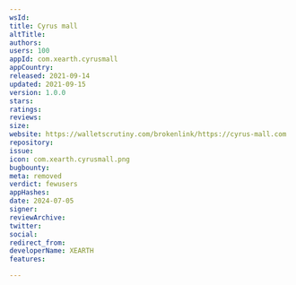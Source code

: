 ```yaml
---
wsId: 
title: Cyrus mall
altTitle: 
authors: 
users: 100
appId: com.xearth.cyrusmall
appCountry: 
released: 2021-09-14
updated: 2021-09-15
version: 1.0.0
stars: 
ratings: 
reviews: 
size: 
website: https://walletscrutiny.com/brokenlink/https://cyrus-mall.com
repository: 
issue: 
icon: com.xearth.cyrusmall.png
bugbounty: 
meta: removed
verdict: fewusers
appHashes: 
date: 2024-07-05
signer: 
reviewArchive: 
twitter: 
social: 
redirect_from: 
developerName: XEARTH
features: 

---
```


